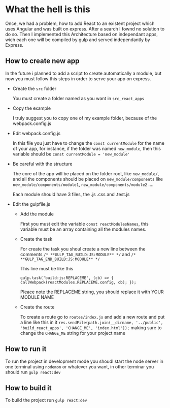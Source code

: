 # What the hell is this

Once, we had a problem, how to add React to an existent project which uses Angular and was built on express. After a search I fownd no solution to do so. Then I implemented this Architecture based on independant apps, wich each one will be compiled by gulp and served independantly  by Express.

## How to create new app

In the future i planned to add a script to create automatically a module, but now you must follow this steps in order to serve your app on express.

- Create the `src` folder
  
  You must create a folder named as you want in `src_react_apps` 

- Copy the example

  I truly suggest you to copy one of my example folder,  because of the webpack.config.js

- Edit webpack.config.js

  In this file you just have to change the `const currentModule` for the name of your app, for instance, if the folder was named `new_module`, then this variable should be `const currentModule = 'new_module'`

- Be careful with the structure

  The core of the app will be placed on the folder root, like `new_module/`, and all the components should be placed on `new_module/components` like `new_module/components/module1`, `new_module/components/module2` ....
  
  Each module should have 3 files, the .js .css and .test.js

- Edit the gulpfile.js

  - Add the module

    First you must edit the variable `const reactModulesNames`, this variable must be an array containing all the modules names.

  - Create the task

    For create the task you shoul create a new line between the comments `/* **GULP_TAG_BUILD:JS:MODULE** */` and `/* **GULP_TAG_END_BUILD:JS:MODULE** */`

    This line must be like this

    `gulp.task('build:js:REPLACEME', (cb) => { callWebpack(reactModules.REPLACEME.config, cb); });`

    Pleace note the REPLACEME string, you should replace it with YOUR MODULE NAME

  - Create the route

    To create a route go to `routes/index.js` and add a new route and put a line like this in it `res.sendFile(path.join(__dirname, '../public', 'build_react_apps', 'CHANGE_ME', 'index.html'));` making sure to change the `CHANGE_ME` string for your project name
    
## How to run it

To run the project in development mode you shoudl start the node server in one terminal using `nodemon` or whatever you want, in other terminar you should run `gulp react:dev`

## How to build it

To build the project run `gulp react:dev`